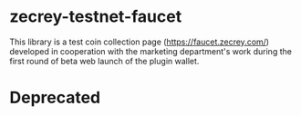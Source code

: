 # zecrey-testnet-faucet

This library is a test coin collection page (https://faucet.zecrey.com/) developed in cooperation with the marketing department's work during the first round of beta web launch of the plugin wallet.

# Deprecated
